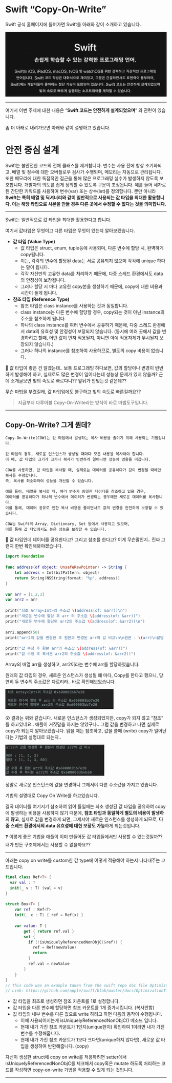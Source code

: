 # Swift “Copy-On-Write”

Swift 공식 홈페이지에 들어가면 Swift를 아래와 같이 소개하고 있습니다.

![Swift Introduce](/assets/img/blog/cowImages/swiftIntroduction.png)

---

여기서 이번 주제에 대한 내용은 “**Swift 코드는 안전하게 설계되었으며**” 와 관련이 있습니다.

좀 더 아래로 내려가보면 아래와 같이 설명하고 있습니다.

# **안전 중심 설계**

Swift는 불안전한 코드의 전체 클래스를 제거합니다. 변수는 사용 전에 항상 초기화되고, 배열 및 정수에 대한 오버플로우 검사가 수행되며, 메모리는 자동으로 관리됩니다. 또한 메모리에 대한 독점적인 접근을 통해 많은 프로그래밍 실수가 발생하지 않도록 보호합니다. 개발자의 의도를 쉽게 정의할 수 있도록 구문이 조정됩니다. 예를 들어 세자로 된 간단한 키워드를 사용하여 변수(var) 또는 상수(let)를 정의합니다. 뿐만 아니라 **Swift는 특히 배열 및 딕셔너리와 같이 일반적으로 사용되는 값 타입을 최대한 활용합니다. 이는 해당 타입으로 사본을 만들 경우 다른 곳에서 수정할 수 없다는 것을 의미합니다.**

---

Swift는 일반적으로 값 타입을 최대한 활용한다고 합니다.

여기서 값타입은 무엇이고 다른 타입은 무엇이 있는지 알아보겠습니다.

- **값 타입 (Value Type)**
    - 값 타입은 struct, enum, tuple등에 사용되며, 다른 변수에 할당 시, 완벽하게 copy됩니다.
    - 이는, 각각의 변수에 할당된 data는 서로 공유되지 않으며 각각에 unique 하다는 말이 됩니다.
    - 각각 자신만의 고유한 data를 처리하기 때문에, 다중 스레드 환경에서도 data의 안정성이 보장됩니다.
    - 그러나 할당 시 마다 고유한 copy본을 생성하기 때문에, copy에 대한 비용과 시간이 들게 됩니다.
- **참조 타입 (Reference Type)**
    - 참조 타입은 class instance를 사용하는 것과 동일합니다.
    - class instance는 다른 변수에 할당할 경우, copy되는 것이 아닌 instance의 주소를 참조하게 됩니다.
    - 하나의 class instance를 여러 변수에서 공유하기 때문에, 다중 스레드 환경에서 data의 유효성 및 안정성이 보장되지 않습니다. (동시에 여러 곳에서 값을 변경하려고 할때, 어떤 값이 먼저 적용될지, 아니면 아예 적용자체가 무시될지 보장되지 않습니다.)
    - 그러나 하나의 instance를 참조하여 사용하므로, 별도의 copy 비용이 없습니다.

<aside>
🤔 값 타입이 좋은 건 알겠는데.. 보통 프로그래밍 하다보면, 값의 할당이나 변경이 빈번하게 발생해야 하고, 실제로도 많은 변경이 일어나는데 성능상 문제가 있지 않을까? 근데 소개글보면 빛의 속도로 빠르다니?? 앞뒤가 안맞는것 같은데??

</aside>

무슨 마법을 부렸길래, 값 타입임에도 불구하고 빛의 속도로 빠른걸까요??

> 지금부터 다루어볼 Copy-On-Write라는 방식이 바로 마법도구입니다.
> 

---

## Copy-On-Write? 그게 뭔데?

```
Copy-On-Write(COW)는 값 타입에서 발생하는 복사 비용을 줄이기 위해 사용되는 기법입니다.

값 타입의 경우, 새로운 인스턴스가 생성될 때마다 모든 내용을 복사해야 합니다. 
이 때, 값 타입의 크기가 크거나 복사가 빈번하게 일어나면 성능에 영향을 미칩니다.

COW를 사용하면, 값 타입을 복사할 때, 실제로는 데이터를 공유하다가 값이 변경될 때에만 복사를 수행합니다. 
즉, 복사를 최소화하여 성능을 개선할 수 있습니다.

예를 들어, 배열을 복사할 때, 여러 변수가 동일한 데이터를 참조하고 있을 경우, 
데이터를 공유하다가 하나의 변수에서 데이터가 변경되는 경우에만 새로운 데이터를 복사합니다. 
이를 통해, 데이터 공유로 인한 복사 비용을 줄이면서도 값의 변경을 안전하게 보장할 수 있습니다.

COW는 Swift의 Array, Dictionary, Set 등에서 사용되고 있으며, 
이를 통해 값 타입에서도 높은 성능을 보장할 수 있습니다.
```

<aside>
🤔 값 타입인데 데이터를 공유한다고? 그리고 참조를 한다고? 이게 무슨말인지..
진짜 그런지 한번 확인해봐야겠습니다.

</aside>

```swift
import Foundation

func address(of object: UnsafeRawPointer) -> String {
    let address = Int(bitPattern: object)
    return String(NSString(format: "%p", address))
}

var arr = [1,2,3]
var arr2 = arr

print("최초 Array<Int>의 주소값 \(address(of: &arr))\n")
print("새로운 변수에 할당 후 arr 의 주소값 \(address(of: &arr))")
print("새로운 변수에 할당된 arr2의 주소값 \(address(of: &arr2))\n")

arr2.append(50)
print("arr2의 값을 변경한 후 원본과 변경된 arr의 값 비교\n\n원본 : \(arr)\n할당 : \(arr2)\n")

print("값 수정 후 원본 arr의 주소값 \(address(of: &arr))")
print("값 수정 후 복사본 arr2의 주소값 \(address(of: &arr2))")
```

Array<Int>의 배열 arr을 생성하고, arr2이라는 변수에 arr를 할당하였습니다.

원래의 값 타입의 경우, 새로운 인스턴스가 생성될 떄 마다, Copy를 한다고 했으니, 당연히 두 변수의 주소값은 다르리라.. 바로 확인해보았습니다.

![result1](/assets/img/blog/cowImages/sameAddress.png)

<aside>
😲 결과는 위와 같습니다. 새로운 인스턴스가 생성되었지만, copy가 되지 않고 “참조” 를 하고있네요.. 애플이 거짓말을 하지는 않았구나.. 그럼 값을 변경하고 나면 실제로 copy가 되는지 알아보겠습니다.
읽을 때는 참조하고, 값을 쓸때 (write) copy가 일어난다는 기법의 설명대로 되는지..

</aside>

![result2](/assets/img/blog/cowImages/differenceAddress.png)

정말로 새로운 인스턴스에 값을 변경하니 그제서야 다른 주소값을 가지고 있습니다.

기법의 설명대로 Copy On Write를 하고있습니다.

결국 데이터를 여기저기 참조하여 읽어 들일때는 최초 생성된 값 타입을 공유하여 copy에 발생하는 비용을 사용하지 않기 때문에, **참조 타입과 동일하게 별도의 비용이 발생하지 않고**, 실제로 값을 변경하게 되면, 그제서야 새로운 인스턴스를 생성하게 되므로, **다중 스레드 환경에서의 data 유효성에 대한 보장도 가능**하게 되는것입니다.
    
<aside>
❓ 이렇게 좋은 기법을 애플이 이미 만들어둔 값 타입들에서만 사용할 수 있는것일까?? 내가 만든 구조체에서는 사용할 수 없을까요??
</aside>

---
아래는 copy on write를 custom한 값 type에 어떻게 적용해야 하는지 나타내주는 코드입니다.
    
```swift
final class Ref<T> {
  var val : T
  init(_ v : T) {val = v}
}

struct Box<T> {
    var ref : Ref<T>
    init(_ x : T) { ref = Ref(x) }

    var value: T {
        get { return ref.val }
        set {
          if (!isUniquelyReferencedNonObjC(&ref)) {
            ref = Ref(newValue)
            return
          }
          ref.val = newValue
        }
    }
}
// This code was an example taken from the swift repo doc file OptimizationTips 
// Link: https://github.com/apple/swift/blob/master/docs/OptimizationTips.rst#advice-use-copy-on-write-semantics-for-large-values
```
- 값 타입을 최초로 생성하면 참조 카운트를 1로 설정합니다.
- 값 타입을 다른 변수에 할당하면 참조 카운트를 1개 증가시킵니다. (복사안함)
- 값 타입의 내부 변수를 다른 값으로 write 하려고 하면 다음의 동작이 수행됩니다. 
    + 이때 사용되어지는게 isUniquelyReferencedNonObjC() 메소드 입니다.
    + 현재 내가 가진 참조 카운트가 1인지(unique한지) 확인하여 1이라면 내가 가진 변수를 수정해줍니다.
    + 현재 내가 가진 참조 카운트가 1보다 크다면(unique하지 않다면), 새로운 값 타입을 생성하여 반환해줍니다. (copy)

자신이 생성한 struct에 copy on write를 적용하려면 setter에서 isUniquelyReferencedNonObjC를 체크해서 copy혹은 mutate 하도록 처리하는 코드를 작성하면 copy-on-write 기법을 적용할 수 있게 되는 것입니다.
    
---   
